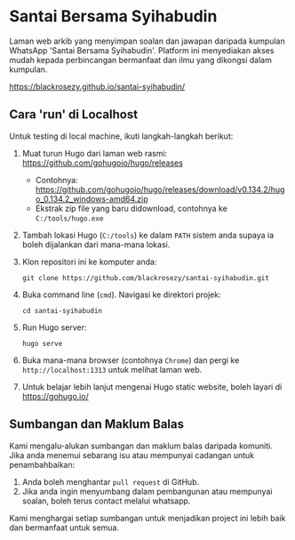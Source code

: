 # Santai Bersama Syihabudin

Laman web arkib yang menyimpan soalan dan jawapan daripada kumpulan WhatsApp 'Santai Bersama Syihabudin'. Platform ini menyediakan akses mudah kepada perbincangan bermanfaat dan ilmu yang dikongsi dalam kumpulan.

https://blackrosezy.github.io/santai-syihabudin/

## Cara 'run' di Localhost

Untuk testing di local machine, ikuti langkah-langkah berikut:

1. Muat turun Hugo dari laman web rasmi: https://github.com/gohugoio/hugo/releases
    - Contohnya: https://github.com/gohugoio/hugo/releases/download/v0.134.2/hugo_0.134.2_windows-amd64.zip
    - Ekstrak zip file yang baru didownload, contohnya ke `C:/tools/hugo.exe`

2. Tambah lokasi Hugo (`C:/tools`) ke dalam `PATH` sistem anda supaya ia boleh dijalankan dari mana-mana lokasi.

3. Klon repositori ini ke komputer anda:
   ```
   git clone https://github.com/blackrosezy/santai-syihabudin.git
   ```

4. Buka command line (`cmd`). Navigasi ke direktori projek:
   ```
   cd santai-syihabudin
   ```

5. Run Hugo server:
   ```
   hugo serve
   ```

6. Buka mana-mana browser (contohnya `Chrome`) dan pergi ke `http://localhost:1313` untuk melihat laman web.

7. Untuk belajar lebih lanjut mengenai Hugo static website, boleh layari di https://gohugo.io/

## Sumbangan dan Maklum Balas

Kami mengalu-alukan sumbangan dan maklum balas daripada komuniti. Jika anda menemui sebarang isu atau mempunyai cadangan untuk penambahbaikan:

1. Anda boleh menghantar `pull request` di GitHub.
2. Jika anda ingin menyumbang dalam pembangunan atau mempunyai soalan, boleh terus contact melalui whatsapp.

Kami menghargai setiap sumbangan untuk menjadikan project ini lebih baik dan bermanfaat untuk semua.
